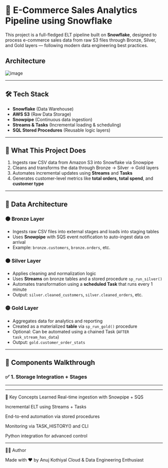 # 🧊 E-Commerce Sales Analytics Pipeline using Snowflake

This project is a full-fledged ELT pipeline built on **Snowflake**, designed to process e-commerce sales data from raw S3 files through Bronze, Silver, and Gold layers — following modern data engineering best practices.

## Architecture

![image](https://github.com/user-attachments/assets/5d52f9ad-9327-47d3-a180-e8bfdd59f56f)


---

## 🛠️ Tech Stack

- **Snowflake** (Data Warehouse)
- **AWS S3** (Raw Data Storage)
- **Snowpipe** (Continuous data ingestion)
- **Streams & Tasks** (Incremental loading & scheduling)
- **SQL Stored Procedures** (Reusable logic layers)

---

## 🧪 What This Project Does

1. Ingests raw CSV data from Amazon S3 into Snowflake via Snowpipe
2. Cleans and transforms the data through Bronze → Silver → Gold layers
3. Automates incremental updates using **Streams** and **Tasks**
4. Generates customer-level metrics like **total orders, total spend**, and **customer type**

---

## 📂 Data Architecture

### 🟤 Bronze Layer
- Ingests raw CSV files into external stages and loads into staging tables
- Uses **Snowpipe** with SQS event notification to auto-ingest data on arrival
- Example: `bronze.customers`, `bronze.orders`, etc.

### 🟠 Silver Layer
- Applies cleaning and normalization logic
- Uses **Streams** on bronze tables and a stored procedure `sp_run_silver()`
- Automates transformation using a **scheduled Task** that runs every 1 minute
- Output: `silver.cleaned_customers`, `silver.cleaned_orders`, etc.

### 🟡 Gold Layer
- Aggregates data for analytics and reporting
- Created as a materialized **table** via `sp_run_gold()` procedure
- Optional: Can be automated using a chained Task (`AFTER task_stream_has_data`)
- Output: `gold.customer_order_stats`

---

## 🧰 Components Walkthrough

### ✅ 1. Storage Integration + Stages
---

---

🧠 Key Concepts Learned
Real-time ingestion with Snowpipe + SQS

Incremental ELT using Streams + Tasks

End-to-end automation via stored procedures

Monitoring via TASK_HISTORY() and CLI

Python integration for advanced control

---

👨‍💻 Author

Made with ❤️ by Anuj Kothiyal
Cloud & Data Engineering Enthusiast

